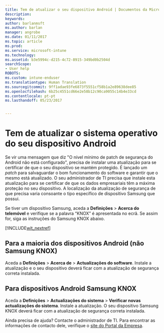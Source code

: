 ```yaml
---
title: Tem de atualizar o seu dispositivo Android | Documentos da Microsoft
description: 
keywords: 
author: barlanmsft
ms.author: barlan
manager: angrobe
ms.date: 01/11/2017
ms.topic: article
ms.prod: 
ms.service: microsoft-intune
ms.technology: 
ms.assetid: b3e5994c-d215-4c72-8915-349bd0b2504d
searchScope:
- User help
ROBOTS: 
ms.custom: intune-enduser
ms.translationtype: Human Translation
ms.sourcegitcommit: 9ff1adae93fe6873f5551cf58b1a2e89638dee85
ms.openlocfilehash: 6b25c4551cd66e2e58b12c90ca9055c14b4e33cd
ms.contentlocale: pt-pt
ms.lasthandoff: 05/23/2017


---
```


# <a name="you-need-to-update-your-android-devices-operating-system"></a>Tem de atualizar o sistema operativo do seu dispositivo Android

Se vir uma mensagem que diz "O nível mínimo de patch de segurança do Android não está configurado", precisa de instalar uma atualização para se certificar de que o seu dispositivo se mantém protegido. É lançado um _patch_ para salvaguardar o bom funcionamento do software e garantir que o mesmo está atualizado. O seu administrador de TI precisa que instale esta atualização para se certificar de que os dados empresariais têm a máxima proteção no seu dispositivo. A localização da atualização de segurança de que precisa varia consoante o tipo específico de dispositivo Samsung que possui.

Se tiver um dispositivo Samsung, aceda a **Definições** > **Acerca do telemóvel** e verifique se a palavra “KNOX” é apresentada no ecrã. Se assim for, siga as instruções do Samsung KNOX abaixo.

[!INCLUDE[wit_nextref](includes/end-user-os-update-guidance.md)]

## <a name="for-most-android-devices-non-samsung-knox"></a>Para a maioria dos dispositivos Android (não Samsung KNOX)

Aceda a **Definições** > **Acerca de** > **Actualizações do software**. Instale a atualização e o seu dispositivo deverá ficar com a atualização de segurança correta instalada.

## <a name="for-samsung-knox-android-devices"></a>Para dispositivos Android Samsung KNOX

Aceda a **Definições** > **Actualizações do sistema** > **Verificar novas actualizações do sistema**. Instale a atualização. O seu dispositivo Samsung KNOX deverá ficar com a atualização de segurança correta instalada.



Ainda precisa de ajuda? Contacte o administrador de TI. Para encontrar as informações de contacto dele, verifique o [site do Portal da Empresa](http://portal.manage.microsoft.com).

